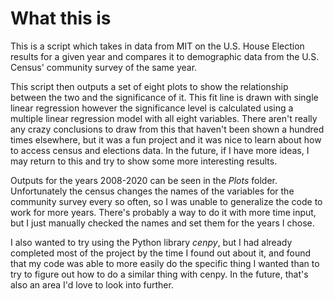 # What this is

This is a script which takes in data from MIT on the U.S. House Election results for a given year and compares it to demographic data from the U.S. Census' community survey of the same year.

This script then outputs a set of eight plots to show the relationship between the two and the significance of it. This fit line is drawn with single linear regression however the significance level is calculated using a multiple linear regression model with all eight variables. There aren't really any crazy conclusions to draw from this that haven't been shown a hundred times elsewhere, but it was a fun project and it was nice to learn about how to access census and elections data. In the future, if I have more ideas, I may return to this and try to show some more interesting results.

Outputs for the years 2008-2020 can be seen in the *Plots* folder. Unfortunately the census changes the names of the variables for the community survey every so often, so I was unable to generalize the code to work for more years. There's probably a way to do it with more time input, but I just manually checked the names and set them for the years I chose.

I also wanted to try using the Python library *cenpy*, but I had already completed most of the project by the time I found out about it, and found that my code was able to more easily do the specific thing I wanted than to try to figure out how to do a similar thing with cenpy. In the future, that's also an area I'd love to look into further.
